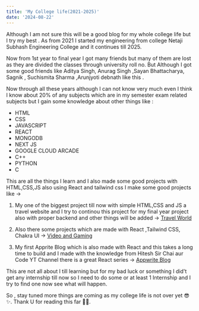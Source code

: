 ```yaml
---
title: 'My College life(2021-2025)'
date: '2024-08-22'
---
```


Although I am not sure this will be a good blog for my whole college life but I try my best . As from 2021 I started my engineering from college Netaji Subhash Engineering College and it continues till 2025.

Now from 1st  year to final year I got many friends but many of them are lost as they are divided the classes through university roll no. But Although I got some good friends like Aditya Singh, Anurag Singh ,Sayan Bhattacharya, Sagnik ,
Suchismita Sharma ,Arunjyoti debnath like this .


Now through all these years  although I can not know very much even I think I know about 20% of any subjects which are in my semester exam related subjects but I gain some knowledge about other things like :

- HTML
- CSS
- JAVASCRIPT
- REACT 
- MONGODB
- NEXT JS
- GOOGLE CLOUD ARCADE
- C++
- PYTHON
- C

This are all the things I learn and I also made some good projects with HTML,CSS,JS also using React and tailwind css I make some good projects like ->

1. My one of the biggest project till now with simple HTML,CSS and JS a travel website and I try to continou this project for my final year project also with proper backend and other things will be added ->
[Travel World](https://travel-world-zeta.vercel.app/index.html)

2. Also there some projects which are made with React ,Tailwind CSS, Chakra UI ->
[Video and Gaming](https://preject2-npx.vercel.app/)

3. My first Apprite Blog which is also made with React and this takes a long time to build and I made with the knowledge from Hitesh Sir Chai aur Code YT Channel there is a great React series ->
[Appwrite Blog ](https://appwrite-blog-three.vercel.app/)


This are not all about I till learning  but for my bad luck or something I did't get any internship till now so I need to do some or at least 1 Internship and I try to find one now see what will happen.


So , stay tuned more things are coming as my college life is not over yet 😎✨.
Thank U for reading this far 🥰💖.